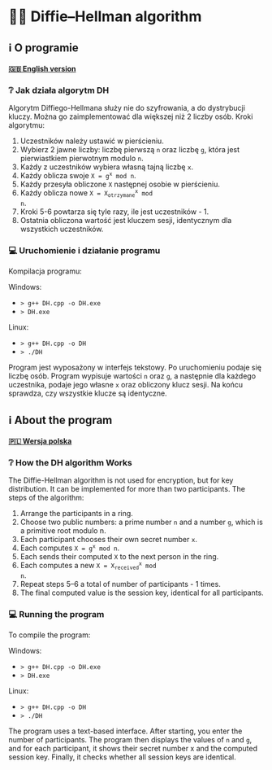 # 🤝🔑 Diffie–Hellman algorithm

## ℹ️ O programie

#### [🇬🇧 English version](#ℹ️-about-the-program)

### ❔ Jak działa algorytm DH

Algorytm Diffiego-Hellmana służy nie do szyfrowania, a do dystrybucji kluczy. Można go zaimplementować dla większej niż 2 liczby osób. Kroki algorytmu:

1. Uczestników należy ustawić w pierścieniu.
2. Wybierz 2 jawne liczby: liczbę pierwszą `n` oraz liczbę `g`, która jest pierwiastkiem pierwotnym modulo `n`.
3. Każdy z uczestników wybiera własną tajną liczbę `x`.
4. Każdy oblicza swoje <code>X = g<sup>x</sup> mod n</code>.
5. Każdy przesyła obliczone `X` następnej osobie w pierścieniu.
6. Każdy oblicza nowe <code>X = X<sub>otrzymane</sub><sup>x</sup> mod n</code>.
7. Kroki 5-6 powtarza się tyle razy, ile jest uczestników - 1.
8. Ostatnia obliczona wartość jest kluczem sesji, identycznym dla wszystkich uczestników.

### 💻 Uruchomienie i działanie programu

Kompilacja programu:

Windows:

* `> g++ DH.cpp -o DH.exe`
* `> DH.exe`

Linux:

* `> g++ DH.cpp -o DH`
* `> ./DH`

Program jest wyposażony w interfejs tekstowy. Po uruchomieniu podaje się liczbę osób. Program wypisuje wartości `n` oraz `g`, a następnie dla każdego uczestnika, podaje jego własne `x` oraz obliczony klucz sesji. Na końcu sprawdza, czy wszystkie klucze są identyczne.

## ℹ️ About the program

#### [🇵🇱 Wersja polska](#ℹ️-o-programie)

### ❔ How the DH algorithm Works

The Diffie-Hellman algorithm is not used for encryption, but for key distribution. It can be implemented for more than two participants. The steps of the algorithm:

1. Arrange the participants in a ring.
2. Choose two public numbers: a prime number `n` and a number `g`, which is a primitive root modulo n.
3. Each participant chooses their own secret number `x`.
4. Each computes <code>X = g<sup>x</sup> mod n</code>.
5. Each sends their computed `X` to the next person in the ring.
6. Each computes a new <code>X = X<sub>received</sub><sup>x</sup> mod n</code>.
7. Repeat steps 5–6 a total of number of participants - 1 times.
8. The final computed value is the session key, identical for all participants.

### 💻 Running the program

To compile the program:

Windows:

* `> g++ DH.cpp -o DH.exe`
* `> DH.exe`

Linux:

* `> g++ DH.cpp -o DH`
* `> ./DH`

The program uses a text-based interface. After starting, you enter the number of participants. The program then displays the values of `n` and `g`, and for each participant, it shows their secret number x and the computed session key. Finally, it checks whether all session keys are identical.

